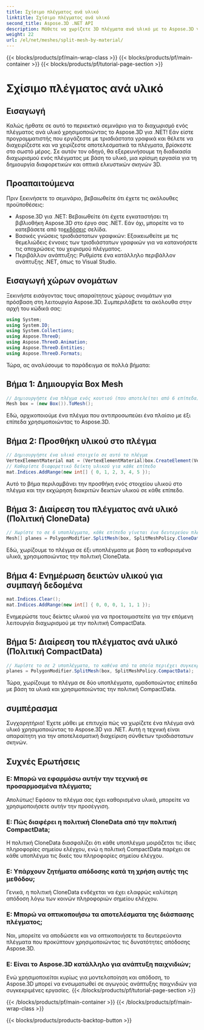 ```yaml
---
title: Σχίσιμο πλέγματος ανά υλικό
linktitle: Σχίσιμο πλέγματος ανά υλικό
second_title: Aspose.3D .NET API
description: Μάθετε να χωρίζετε 3D πλέγματα ανά υλικό με το Aspose.3D για .NET. Βελτιώστε την οργάνωση και την αποτελεσματικότητα της σκηνής. Οδηγός βήμα προς βήμα για προγραμματιστές.
weight: 22
url: /el/net/meshes/split-mesh-by-material/
---
```


{{< blocks/products/pf/main-wrap-class >}}
{{< blocks/products/pf/main-container >}}
{{< blocks/products/pf/tutorial-page-section >}}

# Σχίσιμο πλέγματος ανά υλικό

## Εισαγωγή
Καλώς ήρθατε σε αυτό το περιεκτικό σεμινάριο για το διαχωρισμό ενός πλέγματος ανά υλικό χρησιμοποιώντας το Aspose.3D για .NET! Εάν είστε προγραμματιστής που εργάζεστε με τρισδιάστατα γραφικά και θέλετε να διαχειρίζεστε και να χειρίζεστε αποτελεσματικά τα πλέγματα, βρίσκεστε στο σωστό μέρος. Σε αυτόν τον οδηγό, θα εξερευνήσουμε τη διαδικασία διαχωρισμού ενός πλέγματος με βάση το υλικό, μια κρίσιμη εργασία για τη δημιουργία διαφορετικών και οπτικά ελκυστικών σκηνών 3D.
## Προαπαιτούμενα
Πριν ξεκινήσετε το σεμινάριο, βεβαιωθείτε ότι έχετε τις ακόλουθες προϋποθέσεις:
-  Aspose.3D για .NET: Βεβαιωθείτε ότι έχετε εγκαταστήσει τη βιβλιοθήκη Aspose.3D στο έργο σας .NET. Εάν όχι, μπορείτε να το κατεβάσετε από το[εκδόσεις](https://releases.aspose.com/3d/net/) σελίδα.
- Βασικές γνώσεις τρισδιάστατων γραφικών: Εξοικειωθείτε με τις θεμελιώδεις έννοιες των τρισδιάστατων γραφικών για να κατανοήσετε τις αποχρώσεις του χειρισμού πλέγματος.
- Περιβάλλον ανάπτυξης: Ρυθμίστε ένα κατάλληλο περιβάλλον ανάπτυξης .NET, όπως το Visual Studio.
## Εισαγωγή χώρων ονομάτων
Ξεκινήστε εισάγοντας τους απαραίτητους χώρους ονομάτων για πρόσβαση στη λειτουργία Aspose.3D. Συμπεριλάβετε τα ακόλουθα στην αρχή του κώδικά σας:
```csharp
using System;
using System.IO;
using System.Collections;
using Aspose.ThreeD;
using Aspose.ThreeD.Animation;
using Aspose.ThreeD.Entities;
using Aspose.ThreeD.Formats;
```
Τώρα, ας αναλύσουμε το παράδειγμα σε πολλά βήματα:
## Βήμα 1: Δημιουργία Box Mesh
```csharp
// Δημιουργήστε ένα πλέγμα ενός κουτιού (που αποτελείται από 6 επίπεδα)
Mesh box = (new Box()).ToMesh();
```
Εδώ, αρχικοποιούμε ένα πλέγμα που αντιπροσωπεύει ένα πλαίσιο με έξι επίπεδα χρησιμοποιώντας το Aspose.3D.
## Βήμα 2: Προσθήκη υλικού στο πλέγμα
```csharp
// Δημιουργήστε ένα υλικό στοιχείο σε αυτό το πλέγμα
VertexElementMaterial mat = (VertexElementMaterial)box.CreateElement(VertexElementType.Material, MappingMode.Polygon, ReferenceMode.Index);
// Καθορίστε διαφορετικό δείκτη υλικού για κάθε επίπεδο
mat.Indices.AddRange(new int[] { 0, 1, 2, 3, 4, 5 });
```
Αυτό το βήμα περιλαμβάνει την προσθήκη ενός στοιχείου υλικού στο πλέγμα και την εκχώρηση διακριτών δεικτών υλικού σε κάθε επίπεδο.
## Βήμα 3: Διαίρεση του πλέγματος ανά υλικό (Πολιτική CloneData)
```csharp
// Χωρίστε το σε 6 υποπλέγματα, κάθε επίπεδο γίνεται ένα δευτερεύον πλέγμα
Mesh[] planes = PolygonModifier.SplitMesh(box, SplitMeshPolicy.CloneData);
```
Εδώ, χωρίζουμε το πλέγμα σε έξι υποπλέγματα με βάση τα καθορισμένα υλικά, χρησιμοποιώντας την πολιτική CloneData.
## Βήμα 4: Ενημέρωση δεικτών υλικού για συμπαγή δεδομένα
```csharp
mat.Indices.Clear();
mat.Indices.AddRange(new int[] { 0, 0, 0, 1, 1, 1 });
```
Ενημερώστε τους δείκτες υλικού για να προετοιμαστείτε για την επόμενη λειτουργία διαχωρισμού με την πολιτική CompactData.
## Βήμα 5: Διαίρεση του πλέγματος ανά υλικό (Πολιτική CompactData)
```csharp
// Χωρίστε το σε 2 υποπλέγματα, το καθένα από τα οποία περιέχει συγκεκριμένα επίπεδα
planes = PolygonModifier.SplitMesh(box, SplitMeshPolicy.CompactData);
```
Τώρα, χωρίζουμε το πλέγμα σε δύο υποπλέγματα, ομαδοποιώντας επίπεδα με βάση τα υλικά και χρησιμοποιώντας την πολιτική CompactData.
## συμπέρασμα
Συγχαρητήρια! Έχετε μάθει με επιτυχία πώς να χωρίζετε ένα πλέγμα ανά υλικό χρησιμοποιώντας το Aspose.3D για .NET. Αυτή η τεχνική είναι απαραίτητη για την αποτελεσματική διαχείριση σύνθετων τρισδιάστατων σκηνών.
## Συχνές Ερωτήσεις
### Ε: Μπορώ να εφαρμόσω αυτήν την τεχνική σε προσαρμοσμένα πλέγματα;
Απολύτως! Εφόσον το πλέγμα σας έχει καθορισμένα υλικά, μπορείτε να χρησιμοποιήσετε αυτήν την προσέγγιση.
### Ε: Πώς διαφέρει η πολιτική CloneData από την πολιτική CompactData;
Η πολιτική CloneData διασφαλίζει ότι κάθε υποπλέγμα μοιράζεται τις ίδιες πληροφορίες σημείου ελέγχου, ενώ η πολιτική CompactData παρέχει σε κάθε υποπλέγμα τις δικές του πληροφορίες σημείου ελέγχου.
### Ε: Υπάρχουν ζητήματα απόδοσης κατά τη χρήση αυτής της μεθόδου;
Γενικά, η πολιτική CloneData ενδέχεται να έχει ελαφρώς καλύτερη απόδοση λόγω των κοινών πληροφοριών σημείου ελέγχου.
### Ε: Μπορώ να οπτικοποιήσω τα αποτελέσματα της διάσπασης πλέγματος;
Ναι, μπορείτε να αποδώσετε και να οπτικοποιήσετε τα δευτερεύοντα πλέγματα που προκύπτουν χρησιμοποιώντας τις δυνατότητες απόδοσης Aspose.3D.
### Ε: Είναι το Aspose.3D κατάλληλο για ανάπτυξη παιχνιδιών;
Ενώ χρησιμοποιείται κυρίως για μοντελοποίηση και απόδοση, το Aspose.3D μπορεί να ενσωματωθεί σε αγωγούς ανάπτυξης παιχνιδιών για συγκεκριμένες εργασίες.
{{< /blocks/products/pf/tutorial-page-section >}}

{{< /blocks/products/pf/main-container >}}
{{< /blocks/products/pf/main-wrap-class >}}

{{< blocks/products/products-backtop-button >}}
